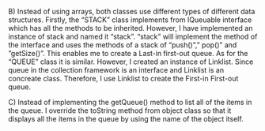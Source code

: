 B)	Instead of using arrays, both classes use different types of different data structures. 
Firstly, the “STACK” class implements from IQueuable interface which has all the methods to be inherited. 
However, I have implemented an instance of stack and named it “stack”. “stack” will implement the method of the interface 
and uses the methods of a stack of “push()”,” pop()” and ”getSize()”. This enables me to create a Last-in first-out queue.
As for the “QUEUE” class it is similar. However, I created an instance of Linklist. Since queue in the collection framework 
is an interface and Linklist is an concreate class. Therefore, I use Linklist to create the First-in First-out queue.


C)	Instead of implementing the getQueue() method to list all of the items in the queue. I override the toString method from 
object class so that it displays all the items in the queue by using the name of the object itself.
